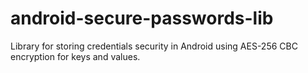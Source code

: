 # android-secure-passwords-lib
Library for storing credentials security in Android using AES-256 CBC encryption for keys and values.
